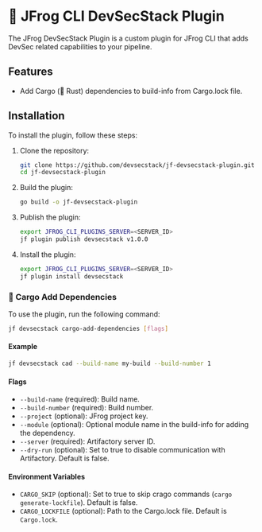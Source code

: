 # 🐸 JFrog CLI DevSecStack Plugin

The JFrog DevSecStack Plugin is a custom plugin for JFrog CLI that adds DevSec related capabilities to your pipeline. 

## Features

- Add Cargo (🦀 Rust) dependencies to build-info from Cargo.lock file.

## Installation

To install the plugin, follow these steps:

1. Clone the repository:
    ```sh
    git clone https://github.com/devsecstack/jf-devsecstack-plugin.git
    cd jf-devsecstack-plugin
    ```

2. Build the plugin:
    ```sh
    go build -o jf-devsecstack-plugin
    ```

3. Publish the plugin:
    ```sh
    export JFROG_CLI_PLUGINS_SERVER=<SERVER_ID>
    jf plugin publish devsecstack v1.0.0
    ```
4. Install the plugin:
    ```sh
    export JFROG_CLI_PLUGINS_SERVER=<SERVER_ID>
    jf plugin install devsecstack
    ```


### 🦀 Cargo Add Dependencies

To use the plugin, run the following command:

```sh
jf devsecstack cargo-add-dependencies [flags]
```
#### Example

```sh
jf devsecstack cad --build-name my-build --build-number 1
```
#### Flags

- `--build-name` (required): Build name.
- `--build-number` (required): Build number.
- `--project` (optional): JFrog project key.
- `--module` (optional): Optional module name in the build-info for adding the dependency.
- `--server` (required): Artifactory server ID.
- `--dry-run` (optional): Set to true to disable communication with Artifactory. Default is false.

#### Environment Variables

- `CARGO_SKIP` (optional): Set to true to skip crago commands (```cargo generate-lockfile```). Default is false.
- `CARGO_LOCKFILE` (optional): Path to the Cargo.lock file. Default is `Cargo.lock`.

